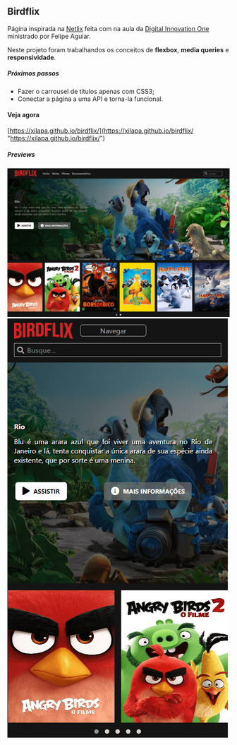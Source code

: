 ## Birdflix

Página inspirada na [Netlix](https://www.netflix.com/browse"Instagram") feita com na aula da [Digital Innovation One](https://digitalinnovation.one/ "Digital Innovation One") ministrado por Felipe Aguiar.

Neste projeto foram trabalhandos os conceitos de **flexbox**, **media queries** e **responsividade**.

##### Próximos passos

- Fazer o carrousel de títulos apenas com CSS3;
- Conectar a página a uma API e torna-la funcional.

#### Veja agora

[https://xilapa.github.io/birdflix/](https://xilapa.github.io/birdflix/ "https://xilapa.github.io/birdflix/")

##### Previews
[![Desktop](https://raw.githubusercontent.com/xilapa/birdflix/main/preview/preview1.png "Desktop")](https://raw.githubusercontent.com/xilapa/birdflix/main/preview/preview1.png "Desktop")
[![Mobile](https://raw.githubusercontent.com/xilapa/birdflix/main/preview/preview2.png "Mobile")](https://raw.githubusercontent.com/xilapa/birdflix/main/preview/preview2.png "Mobile")
